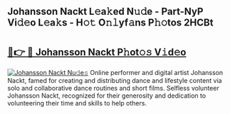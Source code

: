 ## Johansson Nackt L𝚎a𝚔ed N𝚞𝚍e - Part-NyP Vi𝚍𝚎o L𝚎a𝚔s - H𝚘𝚝 O𝚗𝚕yf𝚊ns P𝚑𝚘tos 2HCBt

# <h2><a href="http://kfe45v.oniu.top/?m=Johansson+Nackt">🔗👉 🔴 Johansson Nackt P𝚑ot𝚘𝚜 V𝚒d𝚎o</a></h2>

[![Johansson Nackt Nu𝚍e𝚜](https://i.imgur.com/0qMVB7G.gif)](http://kfe45v.oniu.top/?m=Johansson+Nackt)
Online performer and digital artist Johansson Nackt, famed for creating and distributing dance and lifestyle content via solo and collaborative dance routines and short films. Selfless volunteer Johansson Nackt, recognized for their generosity and dedication to volunteering their time and skills to help others.  
